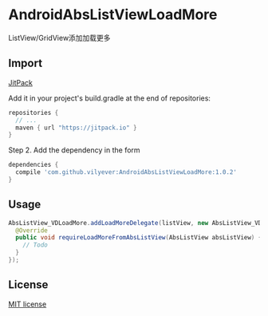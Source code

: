 # AndroidAbsListViewLoadMore
ListView/GridView添加加载更多

## Import
[JitPack](https://jitpack.io/)

Add it in your project's build.gradle at the end of repositories:

```gradle
repositories {
  // ...
  maven { url "https://jitpack.io" }
}
```

Step 2. Add the dependency in the form

```gradle
dependencies {
  compile 'com.github.vilyever:AndroidAbsListViewLoadMore:1.0.2'
}
```

## Usage
```java
AbsListView_VDLoadMore.addLoadMoreDelegate(listView, new AbsListView_VDLoadMore.Delegate() {
  @Override
  public void requireLoadMoreFromAbsListView(AbsListView absListView) {
    // Todo
  }
});
```
## License

[MIT license](LICENSE)

